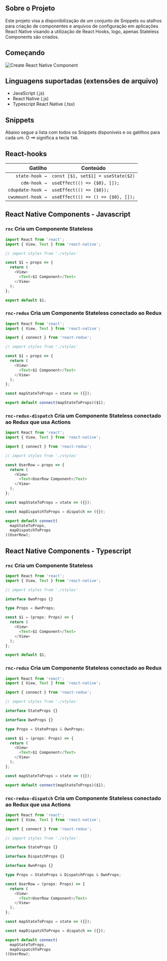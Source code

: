 ## Sobre o Projeto

Este projeto visa a disponibilização de um conjunto de Snippets ou atalhos para criação de componentes e arquivos de configuração em aplicações React Native visando a utilização de React Hooks, logo, apenas Stateless Components são criados.

## Começando

![Create React Native Component](./images/example.gif)

## Linguagens suportadas (extensões de arquivo)

- JavaScript (.js)
- React Native (.js)
- Typescript React Native (.tsx)

## Snippets

Abaixo segue a lista com todos os Snippets disponíveis e os gatilhos para cada um. O **⇥** significa a tecla `TAB`.

## React-hooks

|           Gatilho | Conteúdo                           |
| ----------------: | ---------------------------------- |
|    `state-hook →` | `const [$1, set$1] = useState($2)` |
|      `cdm-hook →` | `useEffect(() => {$0}, []);`       |
| `cdupdate-hook →` | `useEffect(() => {$0});`           |
| `cwumount-hook →` | `useEffect(() => () => {$0}, []);` |

## React Native Components - Javascript

### `rnc` Cria um Componente **Stateless**

```javascript
import React from 'react';
import { View, Text } from 'react-native';

// import styles from './styles'

const $1 = props => {
  return (
    <View>
      <Text>$1 Component</Text>
    </View>
  );
};

export default $1;
```

### `rnc-redux` Cria um Componente **Stateless** conectado ao **Redux**

```javascript
import React from 'react';
import { View, Text } from 'react-native';

import { connect } from 'react-redux';

// import styles from './styles'

const $1 = props => {
  return (
    <View>
      <Text>$1 Component</Text>
    </View>
  );
};

const mapStateToProps = state => ({});

export default connect(mapStateToProps)($1);
```

### `rnc-redux-dispatch` Cria um Componente **Stateless** conectado ao **Redux** que usa **Actions**

```javascript
import React from 'react';
import { View, Text } from 'react-native';

import { connect } from 'react-redux';

// import styles from './styles'

const UserRow = props => {
  return (
    <View>
      <Text>UserRow Component</Text>
    </View>
  );
};

const mapStateToProps = state => ({});

const mapDispatchToProps = dispatch => ({});

export default connect(
  mapStateToProps,
  mapDispatchToProps
)(UserRow);
```

## React Native Components - Typescript

### `rnc` Cria um Componente **Stateless**

```ts
import React from 'react';
import { View, Text } from 'react-native';

// import styles from './styles'

interface OwnProps {}

type Props = OwnProps;

const $1 = (props: Props) => {
  return (
    <View>
      <Text>$1 Component</Text>
    </View>
  );
};

export default $1;
```

### `rnc-redux` Cria um Componente **Stateless** conectado ao **Redux**

```ts
import React from 'react';
import { View, Text } from 'react-native';

import { connect } from 'react-redux';

// import styles from './styles'

interface StateProps {}

interface OwnProps {}

type Props = StateProps & OwnProps;

const $1 = (props: Props) => {
  return (
    <View>
      <Text>$1 Component</Text>
    </View>
  );
};

const mapStateToProps = state => ({});

export default connect(mapStateToProps)($1);
```

### `rnc-redux-dispatch` Cria um Componente **Stateless** conectado ao **Redux** que usa **Actions**

```ts
import React from 'react';
import { View, Text } from 'react-native';

import { connect } from 'react-redux';

// import styles from './styles'

interface StateProps {}

interface DispatchProps {}

interface OwnProps {}

type Props = StateProps & DispatchProps & OwnProps;

const UserRow = (props: Props) => {
  return (
    <View>
      <Text>UserRow Component</Text>
    </View>
  );
};

const mapStateToProps = state => ({});

const mapDispatchToProps = dispatch => ({});

export default connect(
  mapStateToProps,
  mapDispatchToProps
)(UserRow);
```
